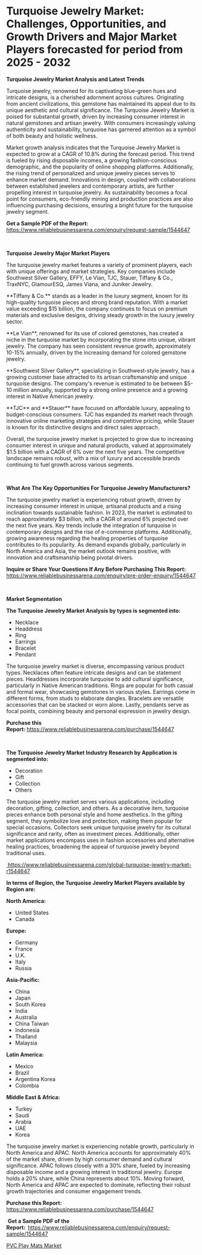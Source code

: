 <p><h1>Turquoise Jewelry Market: Challenges, Opportunities, and Growth Drivers and Major Market Players forecasted for period from 2025 - 2032</h1></p><p><strong>Turquoise Jewelry Market Analysis and Latest Trends</strong></p>
<p><p>Turquoise jewelry, renowned for its captivating blue-green hues and intricate designs, is a cherished adornment across cultures. Originating from ancient civilizations, this gemstone has maintained its appeal due to its unique aesthetic and cultural significance. The Turquoise Jewelry Market is poised for substantial growth, driven by increasing consumer interest in natural gemstones and artisan jewelry. With consumers increasingly valuing authenticity and sustainability, turquoise has garnered attention as a symbol of both beauty and holistic wellness.</p><p>Market growth analysis indicates that the Turquoise Jewelry Market is expected to grow at a CAGR of 10.8% during the forecast period. This trend is fueled by rising disposable incomes, a growing fashion-conscious demographic, and the popularity of online shopping platforms. Additionally, the rising trend of personalized and unique jewelry pieces serves to enhance market demand. Innovations in design, coupled with collaborations between established jewelers and contemporary artists, are further propelling interest in turquoise jewelry. As sustainability becomes a focal point for consumers, eco-friendly mining and production practices are also influencing purchasing decisions, ensuring a bright future for the turquoise jewelry segment.</p></p>
<p><strong>Get a Sample PDF of the Report:&nbsp;</strong> <a href="https://www.reliablebusinessarena.com/enquiry/request-sample/1544647?utm_campaign=2930&utm_medium=2&utm_source=Github&utm_content=ia&utm_term=04042025&utm_id=turquoise-jewelry">https://www.reliablebusinessarena.com/enquiry/request-sample/1544647</a></p>
<p>&nbsp;</p>
<p><strong>Turquoise Jewelry Major Market Players</strong></p>
<p><p>The turquoise jewelry market features a variety of prominent players, each with unique offerings and market strategies. Key companies include Southwest Silver Gallery, EFFY, Le Vian, TJC, Stauer, Tiffany & Co., TraxNYC, GlamourESQ, James Viana, and Juniker Jewelry.</p><p>**Tiffany & Co.** stands as a leader in the luxury segment, known for its high-quality turquoise pieces and strong brand reputation. With a market value exceeding $15 billion, the company continues to focus on premium materials and exclusive designs, driving steady growth in the luxury jewelry sector.</p><p>**Le Vian**, renowned for its use of colored gemstones, has created a niche in the turquoise market by incorporating the stone into unique, vibrant jewelry. The company has seen consistent revenue growth, approximately 10-15% annually, driven by the increasing demand for colored gemstone jewelry.</p><p>**Southwest Silver Gallery**, specializing in Southwest-style jewelry, has a growing customer base attracted to its artisan craftsmanship and unique turquoise designs. The company's revenue is estimated to be between $5-10 million annually, supported by a strong online presence and a growing interest in Native American jewelry.</p><p>**TJC** and **Stauer** have focused on affordable luxury, appealing to budget-conscious consumers. TJC has expanded its market reach through innovative online marketing strategies and competitive pricing, while Stauer is known for its distinctive designs and direct sales approach.</p><p>Overall, the turquoise jewelry market is projected to grow due to increasing consumer interest in unique and natural products, valued at approximately $1.5 billion with a CAGR of 6% over the next five years. The competitive landscape remains robust, with a mix of luxury and accessible brands continuing to fuel growth across various segments.</p></p>
<p>&nbsp;</p>
<p><strong>What Are The Key Opportunities For Turquoise Jewelry Manufacturers?</strong></p>
<p><p>The turquoise jewelry market is experiencing robust growth, driven by increasing consumer interest in unique, artisanal products and a rising inclination towards sustainable fashion. In 2023, the market is estimated to reach approximately $3 billion, with a CAGR of around 6% projected over the next five years. Key trends include the integration of turquoise in contemporary designs and the rise of e-commerce platforms. Additionally, growing awareness regarding the healing properties of turquoise contributes to its popularity. As demand expands globally, particularly in North America and Asia, the market outlook remains positive, with innovation and craftsmanship being pivotal drivers.</p></p>
<p><strong>Inquire or Share Your Questions If Any Before Purchasing This Report:</strong> <a href="https://www.reliablebusinessarena.com/enquiry/pre-order-enquiry/1544647?utm_campaign=2930&utm_medium=2&utm_source=Github&utm_content=ia&utm_term=04042025&utm_id=turquoise-jewelry">https://www.reliablebusinessarena.com/enquiry/pre-order-enquiry/1544647</a></p>
<p>&nbsp;</p>
<p><strong>Market Segmentation</strong></p>
<p><strong>The Turquoise Jewelry Market Analysis by types is segmented into:</strong></p>
<p><ul><li>Necklace</li><li>Headdress</li><li>Ring</li><li>Earrings</li><li>Bracelet</li><li>Pendant</li></ul></p>
<p><p>The turquoise jewelry market is diverse, encompassing various product types. Necklaces often feature intricate designs and can be statement pieces. Headdresses incorporate turquoise to add cultural significance, particularly in Native American traditions. Rings are popular for both casual and formal wear, showcasing gemstones in various styles. Earrings come in different forms, from studs to elaborate dangles. Bracelets are versatile accessories that can be stacked or worn alone. Lastly, pendants serve as focal points, combining beauty and personal expression in jewelry design.</p></p>
<p><strong>Purchase this Report:&nbsp;</strong><a href="https://www.reliablebusinessarena.com/purchase/1544647?utm_campaign=2930&utm_medium=2&utm_source=Github&utm_content=ia&utm_term=04042025&utm_id=turquoise-jewelry">https://www.reliablebusinessarena.com/purchase/1544647</a></p>
<p>&nbsp;</p>
<p><strong>The Turquoise Jewelry Market Industry Research by Application is segmented into:</strong></p>
<p><ul><li>Decoration</li><li>Gift</li><li>Collection</li><li>Others</li></ul></p>
<p><p>The turquoise jewelry market serves various applications, including decoration, gifting, collection, and others. As a decorative item, turquoise pieces enhance both personal style and home aesthetics. In the gifting segment, they symbolize love and protection, making them popular for special occasions. Collectors seek unique turquoise jewelry for its cultural significance and rarity, often as investment pieces. Additionally, other market applications encompass uses in fashion accessories and alternative healing practices, broadening the appeal of turquoise jewelry beyond traditional uses.</p></p>
<p><a href="https://www.reliablebusinessarena.com/global-turquoise-jewelry-market-r1544647?utm_campaign=2930&utm_medium=2&utm_source=Github&utm_content=ia&utm_term=04042025&utm_id=turquoise-jewelry">&nbsp;https://www.reliablebusinessarena.com/global-turquoise-jewelry-market-r1544647</a></p>
<p><strong>In terms of Region, the Turquoise Jewelry Market Players available by Region are:</strong></p>
<p>
    <p> <strong> North America: </strong>
        <ul>
            <li>United States</li>
            <li>Canada</li>
        </ul>
        </p> 
    <p> <strong> Europe: </strong>
        <ul>
            <li>Germany</li>
            <li>France</li>
            <li>U.K.</li>
            <li>Italy</li>
            <li>Russia</li>
        </ul>
        </p> 
    <p> <strong> Asia-Pacific: </strong>
        <ul>
            <li>China</li>
            <li>Japan</li>
            <li>South Korea</li>
            <li>India</li>
            <li>Australia</li>
            <li>China Taiwan</li>
            <li>Indonesia</li>
            <li>Thailand</li>
            <li>Malaysia</li>
        </ul>
        </p> 
    <p> <strong> Latin America: </strong>
        <ul>
            <li>Mexico</li>
            <li>Brazil</li>
            <li>Argentina Korea</li>
            <li>Colombia</li>
        </ul>
        </p> 
    <p> <strong> Middle East & Africa: </strong>
        <ul>
            <li>Turkey</li>
            <li>Saudi</li>
            <li>Arabia</li>
            <li>UAE</li>
            <li>Korea</li>
        </ul>
    </p>
    </p>
<p><p>The turquoise jewelry market is experiencing notable growth, particularly in North America and APAC. North America accounts for approximately 40% of the market share, driven by high consumer demand and cultural significance. APAC follows closely with a 30% share, fueled by increasing disposable income and a growing interest in traditional jewelry. Europe holds a 20% share, while China represents about 10%. Moving forward, North America and APAC are expected to dominate, reflecting their robust growth trajectories and consumer engagement trends.</p></p>
<p><strong>Purchase this Report: </strong><a href="https://www.reliablebusinessarena.com/purchase/1544647?utm_campaign=2930&utm_medium=2&utm_source=Github&utm_content=ia&utm_term=04042025&utm_id=turquoise-jewelry">https://www.reliablebusinessarena.com/purchase/1544647</a></p>
<p>&nbsp;<strong>Get a Sample PDF of the Report:&nbsp;&nbsp;</strong><a href="https://www.reliablebusinessarena.com/enquiry/request-sample/1544647?utm_campaign=2930&utm_medium=2&utm_source=Github&utm_content=ia&utm_term=04042025&utm_id=turquoise-jewelry">https://www.reliablebusinessarena.com/enquiry/request-sample/1544647</a></p>
<p><strong></strong></p>
<p><p><a href="https://github.com/paljuhubeyde/Market-Research-Report-List-1/blob/main/pvc-play-mats-market.md?utm_campaign=2930&utm_medium=2&utm_source=Github&utm_content=ia&utm_term=04042025&utm_id=turquoise-jewelry">PVC Play Mats Market</a></p></p>